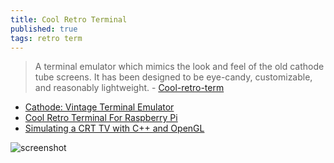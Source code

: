 ```yaml
---
title: Cool Retro Terminal
published: true
tags: retro term
---
```

> A terminal emulator which mimics the look and feel of the old cathode tube screens. It has been designed to be eye-candy, customizable, and reasonably lightweight. - [Cool-retro-term](https://github.com/Swordfish90/cool-retro-term)

- [Cathode: Vintage Terminal Emulator](https://www.jwz.org/blog/2011/01/cathode-vintage-terminal-emulator/)
- [Cool Retro Terminal For Raspberry Pi](https://www.youtube.com/watch?v=7wAJLk_ArDk)
- [Simulating a CRT TV with C++ and OpenGL](http://nicktasios.nl/posts/simulating-a-crt-tv-with-c++-and-opengl.html)

![screenshot](https://camo.githubusercontent.com/cf43a96fa96637a216c7f6efa66a2ab513824770/687474703a2f2f692e696d6775722e636f6d2f4c78306163517a2e6a7067)
